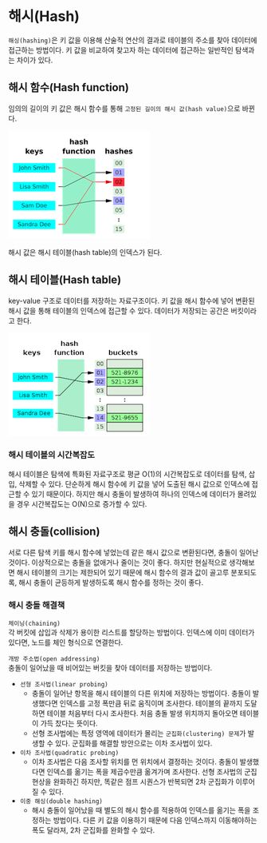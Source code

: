 # 해시(Hash)

`해싱(hashing)`은 키 값을 이용해 산술적 연산의 결과로 테이블의 주소를 찾아 데이터에 접근하는 방법이다. 키 값을 비교하여 찾고자 하는 데이터에 접근하는 일반적인 탐색과는 차이가 있다.

## 해시 함수(Hash function)

임의의 길이의 키 값은 해시 함수를 통해 `고정된 길이의 해시 값(hash value)`으로 바뀐다.

![해시함수](./etc/해시함수.png)

해시 값은 해시 테이블(hash table)의 인덱스가 된다.

## 해시 테이블(Hash table)

key-value 구조로 데이터를 저장하는 자료구조이다.
키 값을 해시 함수에 넣어 변환된 해시 값을 통해 테이블의 인덱스에 접근할 수 있다. 데이터가 저장되는 공간은 버킷이라고 한다.

![해시테이블](./etc/해시테이블.png)

### 해시 테이블의 시간복잡도

해시 테이블은 탐색에 특화된 자료구조로 평균 O(1)의 시간복잡도로 데이터를 탐색, 삽입, 삭제할 수 있다.
단순하게 해시 함수에 키 값을 넣어 도출된 해시 값으로 인덱스에 접근할 수 있기 때문이다.
하지만 해시 충돌이 발생하여 하나의 인덱스에 데이터가 몰려있을 경우 시간복잡도는 O(N)으로 증가할 수 있다.

## 해시 충돌(collision)

서로 다른 탐색 키를 해시 함수에 넣었는데 같은 해시 값으로 변환된다면, 충돌이 일어난 것이다.
이상적으로는 충돌을 없애거나 줄이는 것이 좋다. 하지만 현실적으로 생각해보면 해시 테이블의 크기는 제한되어 있기 때문에 해시 함수의 결과 값이 골고루 분포되도록, 해시 충돌이 균등하게 발생하도록 해시 함수를 정하는 것이 좋다.

### 해시 충돌 해결책

`체이닝(chaining)`  
각 버킷에 삽입과 삭제가 용이한 리스트를 할당하는 방법이다.
인덱스에 이미 데이터가 있다면, 노드를 체인 형식으로 연결한다.

`개방 주소법(open addressing)`  
충돌이 일어났을 때 비어있는 버킷을 찾아 데이터를 저장하는 방법이다.

- `선형 조사법(linear probing)`
    - 충돌이 일어난 항목을 해시 테이블의 다른 위치에 저장하는 방법이다.
      충돌이 발생했다면 인덱스를 고정 폭만큼 뒤로 움직이며 조사한다.
      테이블의 끝까지 도달하면 테이블 처음부터 다시 조사한다.
      처음 충돌 발생 위치까지 돌아오면 테이블이 가득 찼다는 뜻이다.
    - 선형 조사법에는 특정 영역에 데이터가 몰리는 `군집화(clustering) 문제`가 발생할 수 있다.
      군집화를 해결할 방안으로는 이차 조사법이 있다.
- `이차 조사법(quadratic probing)`
    - 이차 조사법은 다음 조사할 위치를 먼 위치에서 결정하는 것이다.
      충돌이 발생했다면 인덱스를 옮기는 폭을 제곱수만큼 옮겨가며 조사한다.
      선형 조사법의 군집 현상을 완화하긴 하지만, 똑같은 점프 시퀀스가 반복되면 2차 군집화가 이루어질 수 있다.
- `이중 해싱(double hashing)`
    - 해시 충돌이 일어났을 때 별도의 해시 함수를 적용하여 인덱스를 옮기는 폭을 조정하는 방법이다.
      다른 키 값을 이용하기 때문에 다음 인덱스까지 이동해야하는 폭도 달라져, 2차 군집화를 완화할 수 있다.
